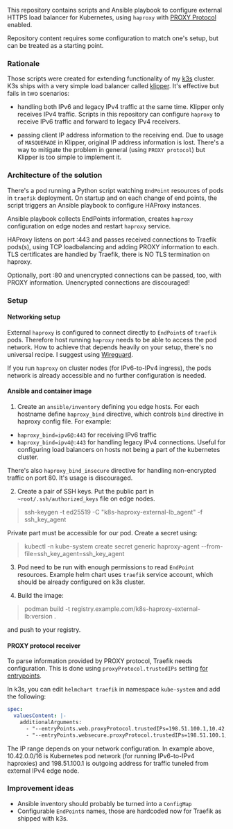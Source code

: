 
This repository contains scripts and Ansible playbook to configure external HTTPS load balancer
for Kubernetes, using `haproxy` with [PROXY Protocol](https://www.haproxy.com/blog/haproxy/proxy-protocol/) enabled.

Repository content requires some configuration to match one's setup, but can be treated as a starting point.

### Rationale

Those scripts were created for extending functionality of my [k3s](https://k3s.io/) cluster. 
K3s ships with a very simple load balancer called [klipper](https://github.com/k3s-io/klipper-lb).
It's effective but fails in two scenarios:

- handling both IPv6 and legacy IPv4 traffic at the same time. Klipper only receives IPv4 traffic. Scripts
  in this repository can configure `haproxy` to receive IPv6 traffic and forward to legacy IPv4 receivers.

- passing client IP address information to the receiving end. Due to usage of `MASQUERADE` in Klipper, original
  IP address information is lost. There's a way to mitigate the problem in general (using `PROXY protocol`) but Klipper
  is too simple to implement it.


### Architecture of the solution

There's a pod running a Python script watching `EndPoint` resources of pods in `traefik` deployment. On startup
and on each change of end points, the script triggers an Ansible playbook to configure HAProxy instances.

Ansible playbook collects EndPoints information, creates `haproxy` configuration on edge nodes and
restart `haproxy` service.

HAProxy listens on port :443 and passes received connections to Traefik pods(s), using TCP loadbalancing
and adding PROXY information to each. TLS certificates are handled by Traefik, there is NO TLS termination
on haproxy.

Optionally, port :80 and unencrypted connections can be passed, too, with PROXY information. Unencrypted
connections are discouraged!


### Setup

#### Networking setup

External `haproxy` is configured to connect directly to `EndPoint`s of `traefik` pods. Therefore
host running `haproxy` needs to be able to access the pod network. How to achieve that depends
heavily on your setup, there's no universal recipe. I suggest using [Wireguard](https://www.wireguard.com/).

If you run `haproxy` on cluster nodes (for IPv6-to-IPv4 ingress), the pods network is already
accessible and no further configuration is needed.


#### Ansible and container image

1. Create an  `ansible/inventory` defining you edge hosts. For each hostname define `haproxy_bind`
   directive, which controls `bind` directive in haproxy config file. For example:

  - `haproxy_bind=ipv6@:443` for receiving IPv6 traffic
  - `haproxy_bind=ipv4@:443` for handling legacy IPv4 connections. Useful for configuring load balancers on hosts
  not being a part of the kubernetes cluster.

  There's also `haproxy_bind_insecure` directive for handling non-encrypted traffic on port 80. It's usage
  is discouraged.

2. Create a pair of SSH keys. Put the public part in `~root/.ssh/authorized_keys` file on edge nodes.

  > ssh-keygen -t ed25519 -C "k8s-haproxy-external-lb_agent" -f ssh_key_agent

  Private part must be accessible for our pod. Create a secret using:

  > kubectl -n kube-system create secret generic haproxy-agent --from-file=ssh_key_agent=ssh_key_agent

3. Pod need to be run with enough permissions to read `EndPoint` resources. Example helm chart
   uses `traefik` service account, which should be already configured on k3s cluster.

4. Build the image:

  > podman build -t registry.example.com/k8s-haproxy-external-lb:version .

   and push to your registry.


#### PROXY protocol receiver

To parse information provided by PROXY protocol, Traefik needs configuration. This is done
using `proxyProtocol.trustedIPs` setting [for entrypoints](https://doc.traefik.io/traefik/routing/entrypoints/#proxyprotocol).

In k3s, you can edit `helmchart traefik` in namespace `kube-system` and add the following:

```yaml
spec:
  valuesContent: |-
    additionalArguments:
      - "--entryPoints.web.proxyProtocol.trustedIPs=198.51.100.1,10.42.0.0/16"
      - "--entryPoints.websecure.proxyProtocol.trustedIPs=198.51.100.1,10.42.0.0/16"
```

The IP range depends on your network configuration. In example above, 10.42.0.0/16 is Kubernetes pod network (for running IPv6-to-IPv4 haproxies) 
and 198.51.100.1 is outgoing address for traffic tuneled from external IPv4 edge node.


### Improvement ideas

* Ansible inventory should probably be turned into a `ConfigMap`
* Configurable `EndPoint`s names, those are hardcoded now for Traefik as shipped with k3s.

